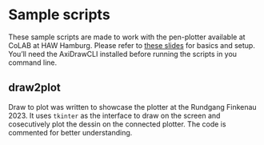 # Sample scripts

These sample scripts are made to work with the pen-plotter available at CoLAB at HAW Hamburg. Please refer to [these slides](https://haw-type-design.github.io/newpage-x-y/pen-plotter) for basics and setup. You’ll need the AxiDrawCLI installed before running the scripts in you command line. 

## draw2plot

Draw to plot was written to showcase the plotter at the Rundgang Finkenau 2023. It uses `tkinter` as the interface to draw on the screen and cosecutively plot the dessin on the connected plotter. The code is commented for better understanding.
